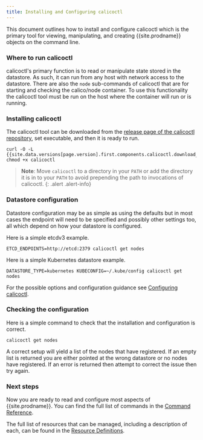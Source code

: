 ```yaml
---
title: Installing and Configuring calicoctl
---
```


This document outlines how to install and configure calicoctl which is the
primary tool for viewing, manipulating, and creating {{site.prodname}} objects on the
command line.

### Where to run calicoctl

calicoctl's primary function is to read or manipulate state stored in the
datastore.  As such, it can run from any host with network access to the
datastore.  There are also the `node` sub-commands of calicoctl that are for
starting and checking the calico/node container.  To use this functionality
the calicoctl tool must be run on the host where the container will run or
is running.

### Installing calicoctl

The calicoctl tool can be downloaded from the
[release page of the calicoctl repository]({{site.data.versions[page.version].first.components.calicoctl.url}}),
set executable, and then it is ready to run.

```
curl -O -L {{site.data.versions[page.version].first.components.calicoctl.download_url}}
chmod +x calicoctl
```

> **Note**: Move `calicoctl` to a directory in your `PATH` or add the directory it is in to
> your `PATH` to avoid prepending the path to invocations of calicoctl.
{: .alert .alert-info}


### Datastore configuration

Datastore configuration may be as simple as using the defaults but in most
cases the endpoint will need to be specified and possibly other settings too,
all which depend on how your datastore is configured.

Here is a simple etcdv3 example.

```
ETCD_ENDPOINTS=http://etcd:2379 calicoctl get nodes
```

Here is a simple Kubernetes datastore example.

```
DATASTORE_TYPE=kubernetes KUBECONFIG=~/.kube/config calicoctl get nodes
```

For the possible options and configuration guidance see
[Configuring calicoctl]({{site.baseurl}}/{{page.version}}/reference/calicoctl/setup).

### Checking the configuration

Here is a simple command to check that the installation and configuration is
correct.

```
calicoctl get nodes
```

A correct setup will yield a list of the nodes that have registered.  If an
empty list is returned you are either pointed at the wrong datastore or no
nodes have registered.  If an error is returned then attempt to correct the
issue then try again.

### Next steps

Now you are ready to read and configure most aspects of {{site.prodname}}.  You can
find the full list of commands in the
[Command Reference]({{site.baseurl}}/{{page.version}}/reference/calicoctl/commands/).

The full list of resources that can be managed, including a description of each,
can be found in the
[Resource Definitions]({{site.baseurl}}/{{page.version}}/reference/calicoctl/resources/).
